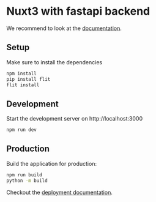 # Nuxt3 with fastapi backend

We recommend to look at the [documentation](https://v3.nuxtjs.org).

## Setup

Make sure to install the dependencies

```bash
npm install
pip install flit
flit install
```

## Development

Start the development server on http://localhost:3000

```bash
npm run dev
```

## Production

Build the application for production:

```bash
npm run build
python -m build
```

Checkout the [deployment documentation](https://v3.nuxtjs.org/docs/deployment).